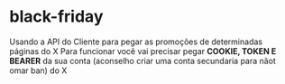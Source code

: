 # black-friday
Usando a API do Cliente para pegar as promoções de determinadas páginas do X
Para funcionar você vai precisar pegar **COOKIE, TOKEN E BEARER** da sua conta (aconselho criar uma conta secundaria para nãot omar ban) do X 
